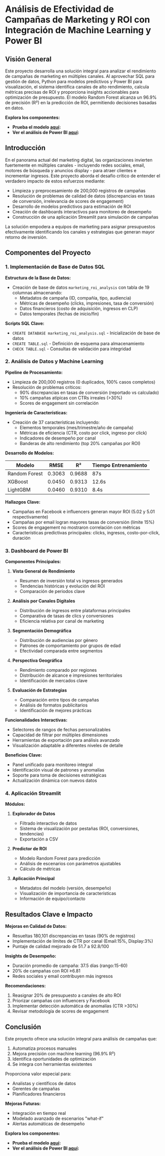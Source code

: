 # Análisis de Efectividad de Campañas de Marketing y ROI con Integración de Machine Learning y Power BI

## Visión General
Este proyecto desarrolla una solución integral para analizar el rendimiento de campañas de marketing en múltiples canales. Al aprovechar SQL para gestión de datos, Python para modelos predictivos y Power BI para visualización, el sistema identifica canales de alto rendimiento, calcula métricas precisas de ROI y proporciona insights accionables para optimización de presupuesto. El modelo Random Forest alcanza un 96.9% de precisión (R²) en la predicción de ROI, permitiendo decisiones basadas en datos.

**Explora los componentes:**  
- **Prueba el modelo [aquí](https://enncd44sfjc7sspt8yyeqr.streamlit.app/):**  
- **Ver el análisis de Power BI [aquí](https://github.com/Bokols/Analisis-de-Efectividad-y-ROI-de-Campanas-de-Marketing-/blob/master/Powerbi.pdf):**  

## Introducción
En el panorama actual del marketing digital, las organizaciones invierten fuertemente en múltiples canales - incluyendo redes sociales, email, motores de búsqueda y anuncios display - para atraer clientes e incrementar ingresos. Este proyecto aborda el desafío crítico de entender el verdadero impacto de estos esfuerzos mediante:

- Limpieza y preprocesamiento de 200,000 registros de campañas
- Resolución de problemas de calidad de datos (discrepancias en tasas de conversión, irrelevancia de scores de engagement)
- Desarrollo de modelos predictivos para estimación de ROI
- Creación de dashboards interactivos para monitoreo de desempeño
- Construcción de una aplicación Streamlit para simulación de campañas

La solución empodera a equipos de marketing para asignar presupuestos efectivamente identificando los canales y estrategias que generan mayor retorno de inversión.

## Componentes del Proyecto

### 1. Implementación de Base de Datos SQL
**Estructura de la Base de Datos:**  
- Creación de base de datos `marketing_roi_analysis` con tabla de 19 columnas almacenando:
  - Metadatos de campaña (ID, compañía, tipo, audiencia)
  - Métricas de desempeño (clicks, impresiones, tasa de conversión)
  - Datos financieros (costo de adquisición, ingresos en CLP)
  - Datos temporales (fechas de inicio/fin)

**Scripts SQL Clave:**  
- `CREATE DATABASE marketing_roi_analysis.sql` - Inicialización de base de datos  
- `CREATE TABLE.sql` - Definición de esquema para almacenamiento  
- `CHECK TABLE.sql` - Consultas de validación para integridad  

### 2. Análisis de Datos y Machine Learning
**Pipeline de Procesamiento:**  
- Limpieza de 200,000 registros (0 duplicados, 100% casos completos)  
- Resolución de problemas críticos:
  - 90% discrepancias en tasas de conversión (reportado vs calculado)
  - 10% campañas atípicas con CTRs irreales (>30%)
  - Scores de engagement sin correlación

**Ingeniería de Características:**  
- Creación de 37 características incluyendo:
  - Elementos temporales (mes/trimestre/año de campaña)
  - Métricas de eficiencia (CTR, costo por click, ingreso por click)
  - Indicadores de desempeño por canal
  - Banderas de alto rendimiento (top 20% campañas por ROI)

**Desarrollo de Modelos:**  

| Modelo       | RMSE   | R²     | Tiempo Entrenamiento |
|-------------|--------|--------|---------------|
| Random Forest | 0.3063 | 0.9688 | 87s           |
| XGBoost     | 0.0450 | 0.9313 | 12.6s         |
| LightGBM    | 0.0460 | 0.9310 | 8.4s          |

**Hallazgos Clave:**  
- Campañas en Facebook e influencers generan mayor ROI (5.02 y 5.01 respectivamente)  
- Campañas por email logran mayores tasas de conversión (límite 15%)  
- Scores de engagement no mostraron correlación con métricas  
- Características predictivas principales: clicks, ingresos, costo-por-click, duración  

### 3. Dashboard de Power BI
**Componentes Principales:**  
1. **Vista General de Rendimiento**  
   - Resumen de inversión total vs ingresos generados  
   - Tendencias históricas y evolución del ROI  
   - Comparación de periodos clave  

2. **Análisis por Canales Digitales**  
   - Distribución de ingresos entre plataformas principales  
   - Comparativa de tasas de clics y conversiones  
   - Eficiencia relativa por canal de marketing  

3. **Segmentación Demográfica**  
   - Distribución de audiencias por género  
   - Patrones de comportamiento por grupos de edad  
   - Efectividad comparada entre segmentos  

4. **Perspectiva Geográfica**  
   - Rendimiento comparado por regiones  
   - Distribución de alcance e impresiones territoriales  
   - Identificación de mercados clave  

5. **Evaluación de Estrategias**  
   - Comparación entre tipos de campañas  
   - Análisis de formatos publicitarios  
   - Identificación de mejores prácticas  

**Funcionalidades Interactivas:**  
- Selectores de rangos de fechas personalizables  
- Capacidad de filtrar por múltiples dimensiones  
- Herramientas de exportación para análisis avanzado  
- Visualización adaptable a diferentes niveles de detalle  

**Beneficios Clave:**  
- Panel unificado para monitoreo integral  
- Identificación visual de patrones y anomalías  
- Soporte para toma de decisiones estratégicas  
- Actualización dinámica con nuevos datos  

### 4. Aplicación Streamlit
**Módulos:**  
1. **Explorador de Datos**  
   - Filtrado interactivo de datos  
   - Sistema de visualización por pestañas (ROI, conversiones, tendencias)  
   - Exportación a CSV  

2. **Predictor de ROI**  
   - Modelo Random Forest para predicción  
   - Análisis de escenarios con parámetros ajustables  
   - Cálculo de métricas  

3. **Aplicación Principal**  
   - Metadatos del modelo (versión, desempeño)  
   - Visualización de importancia de características  
   - Información de equipo/contacto  

## Resultados Clave e Impacto
**Mejoras en Calidad de Datos:**  
- Resueltas 180,101 discrepancias en tasas (90% de registros)  
- Implementación de límites de CTR por canal (Email:15%, Display:3%)  
- Puntaje de calidad mejorado de 51.7 a 92.8/100  

**Insights de Desempeño:**  
- Duración promedio de campaña: 37.5 días (rango:15-60)  
- 20% de campañas con ROI ≥6.81  
- Redes sociales y email contribuyen más ingresos  

**Recomendaciones:**  
1. Reasignar 20% de presupuesto a canales de alto ROI  
2. Priorizar campañas con influencers y Facebook  
3. Implementar detección automática de anomalías (CTR >30%)  
4. Revisar metodología de scores de engagement  

## Conclusión
Este proyecto ofrece una solución integral para análisis de campañas que:  
1. Automatiza procesos manuales  
2. Mejora precisión con machine learning (96.9% R²)  
3. Identifica oportunidades de optimización  
4. Se integra con herramientas existentes  

Proporciona valor especial para:  
- Analistas y científicos de datos  
- Gerentes de campañas  
- Planificadores financieros  

**Mejoras Futuras:**  
- Integración en tiempo real  
- Modelado avanzado de escenarios "what-if"  
- Alertas automáticas de desempeño  

**Explora los componentes:**  
- **Prueba el modelo [aquí](https://enncd44sfjc7sspt8yyeqr.streamlit.app/):**  
- **Ver el análisis de Power BI [aquí](https://github.com/Bokols/Analisis-de-Efectividad-y-ROI-de-Campanas-de-Marketing-/blob/master/Powerbi.pdf):**  
